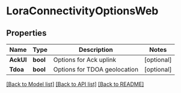 # LoraConnectivityOptionsWeb

## Properties

Name | Type | Description | Notes
------------ | ------------- | ------------- | -------------
**AckUl** | **bool** | Options for Ack uplink | [optional] 
**Tdoa** | **bool** | Options for TDOA geolocation | [optional] 

[[Back to Model list]](../README.md#documentation-for-models) [[Back to API list]](../README.md#documentation-for-api-endpoints) [[Back to README]](../README.md)


